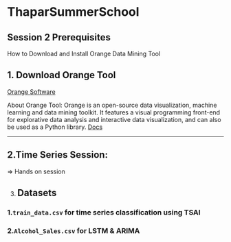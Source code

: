 # ThaparSummerSchool
## Session 2 Prerequisites

How to Download and Install Orange Data Mining Tool <br>

## 1. Download Orange Tool

[Orange Software](https://orange.biolab.si/download/)


<!-- ## 2. Install Orange Data Mining Tool

[Video guide](https://www.youtube.com/watch?v=_vgslAii7ho)-->

About Orange Tool: Orange is an open-source data visualization, machine learning and data mining toolkit. It features a visual programming front-end for explorative data analysis and interactive data visualization, and can also be used as a Python library. [Docs](https://orange.biolab.si/docs/) 

--------------------------------------------------------------------------------------------------------------------------------

## 2.Time Series Session:

=> Hands on session <!--  [![Open In Colab](https://colab.research.google.com/assets/colab-badge.svg)](https://colab.research.google.com/drive/1ikAgGcgW4J5sz_EfCbBW31YdgY0FQFZu?usp=sharing) <br> -->

3. ## Datasets
### 1.```train_data.csv``` for time series classification using TSAI
### 2.```Alcohol_Sales.csv``` for LSTM & ARIMA
